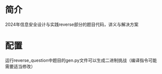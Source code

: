 # 简介
2024年信息安全设计与实践reverse部分的题目代码，讲义与解决方案
# 配置
运行reverse_question中题目的gen.py文件可以生成二进制挑战（编译指令可能需要适当修改）
